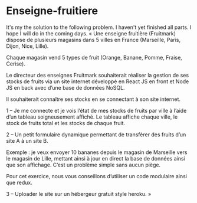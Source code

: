 # Enseigne-fruitiere
It's my the solution to the following problem. I haven't yet finished all parts. I hope I will do in the coming days.
« Une enseigne fruitière (Fruitmark) dispose de plusieurs magasins dans 5 villes en France (Marseille, Paris, Dijon, Nice, Lille).

Chaque magasin vend 5 types de fruit (Orange, Banane, Pomme, Fraise, Cerise).

 

Le directeur des enseignes Fruitmark souhaiterait réaliser la gestion de ses stocks de fruits via un site internet développé en React JS en front et Node JS en back avec d’une base de données NoSQL.

Il souhaiterait connaître ses stocks en se connectant à son site internet.

 

1 – Je me connecte et je vois l’état de mes stocks de fruits par ville à l’aide d’un tableau soigneusement affiché. Le tableau affiche chaque ville, le stock de fruits total et les stocks de chaque fruit.

 

2 – Un petit formulaire dynamique permettant de transférer des fruits d’un site A à un site B.

Exemple : je veux envoyer 10 bananes depuis le magasin de Marseille vers le magasin de Lille, mettant ainsi à jour en direct la base de données ainsi que son affichage. C’est un problème simple sans aucun piège.

 

Pour cet exercice, nous vous conseillons d’utiliser un code modulaire ainsi que redux.

 

3 – Uploader le site sur un hébergeur gratuit style heroku. »


